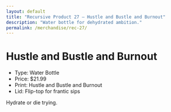 ```yaml
---
layout: default
title: "Recursive Product 27 — Hustle and Bustle and Burnout"
description: "Water bottle for dehydrated ambition."
permalink: /merchandise/rec-27/
---
```


# Hustle and Bustle and Burnout

- Type: Water Bottle
- Price: $21.99
- Print: Hustle and Bustle and Burnout
- Lid: Flip-top for frantic sips

Hydrate or die trying.
